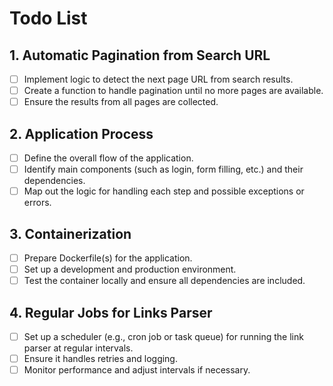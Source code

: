 # Todo List

## 1. Automatic Pagination from Search URL
- [ ] Implement logic to detect the next page URL from search results.
- [ ] Create a function to handle pagination until no more pages are available.
- [ ] Ensure the results from all pages are collected.

## 2. Application Process
- [ ] Define the overall flow of the application.
- [ ] Identify main components (such as login, form filling, etc.) and their dependencies.
- [ ] Map out the logic for handling each step and possible exceptions or errors.

## 3. Containerization
- [ ] Prepare Dockerfile(s) for the application.
- [ ] Set up a development and production environment.
- [ ] Test the container locally and ensure all dependencies are included.

## 4. Regular Jobs for Links Parser
- [ ] Set up a scheduler (e.g., cron job or task queue) for running the link parser at regular intervals.
- [ ] Ensure it handles retries and logging.
- [ ] Monitor performance and adjust intervals if necessary.
